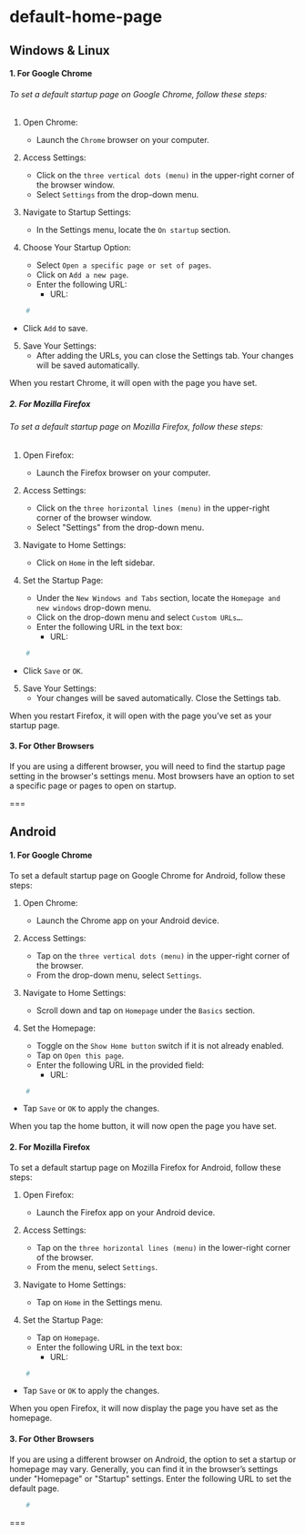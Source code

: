 ﻿# default-home-page


## Windows & Linux

#### 1. For Google Chrome

###### To set a default startup page on Google Chrome, follow these steps:

1. Open Chrome:
   - Launch the `Chrome` browser on your computer.

2. Access Settings:
   - Click on the `three vertical dots (menu)` in the upper-right corner of the browser window.
   - Select `Settings` from the drop-down menu.

3. Navigate to Startup Settings:
   - In the Settings menu, locate the `On startup` section.

4. Choose Your Startup Option:
   - Select `Open a specific page or set of pages`.
   - Click on `Add a new page`.
   - Enter the following URL:
     - URL:
```sh
    #
```
   - Click `Add` to save.

5. Save Your Settings:
   - After adding the URLs, you can close the Settings tab. Your changes will be saved automatically.

When you restart Chrome, it will open with the page you have set.


##### 2. For Mozilla Firefox

###### To set a default startup page on Mozilla Firefox, follow these steps:

1. Open Firefox:
   - Launch the Firefox browser on your computer.

2. Access Settings:
   - Click on the `three horizontal lines (menu)` in the upper-right corner of the browser window.
   - Select "Settings" from the drop-down menu.

3. Navigate to Home Settings:
   - Click on `Home` in the left sidebar.

4. Set the Startup Page:
   - Under the `New Windows and Tabs` section, locate the `Homepage and new windows` drop-down menu.
   - Click on the drop-down menu and select `Custom URLs…`.
   - Enter the following URL in the text box:
     - URL:
```sh
    #
```
   - Click `Save` or `OK`.

5. Save Your Settings:
   - Your changes will be saved automatically. Close the Settings tab.

When you restart Firefox, it will open with the page you’ve set as your startup page.



#### 3. For Other Browsers

If you are using a different browser, you will need to find the startup page setting in the browser's settings menu. Most browsers have an option to set a specific page or pages to open on startup.

===


## Android

#### 1. For Google Chrome

To set a default startup page on Google Chrome for Android, follow these steps:

1. Open Chrome:
   - Launch the Chrome app on your Android device.

2. Access Settings:
   - Tap on the `three vertical dots (menu)` in the upper-right corner of the browser.
   - From the drop-down menu, select `Settings`.

3. Navigate to Home Settings:
   - Scroll down and tap on `Homepage` under the `Basics` section.

4. Set the Homepage:
   - Toggle on the `Show Home button` switch if it is not already enabled.
   - Tap on `Open this page`.
   - Enter the following URL in the provided field:
     - URL:
```sh
    #
```
   - Tap `Save` or `OK` to apply the changes.

When you tap the home button, it will now open the page you have set.



#### 2. For Mozilla Firefox

To set a default startup page on Mozilla Firefox for Android, follow these steps:

1. Open Firefox:
   - Launch the Firefox app on your Android device.

2. Access Settings:
   - Tap on the `three horizontal lines (menu)` in the lower-right corner of the browser.
   - From the menu, select `Settings`.

3. Navigate to Home Settings:
   - Tap on `Home` in the Settings menu.

4. Set the Startup Page:
   - Tap on `Homepage`.
   - Enter the following URL in the text box:
     - URL:
```sh
    #
```
   - Tap `Save` or `OK` to apply the changes.

When you open Firefox, it will now display the page you have set as the homepage.



#### 3. For Other Browsers

If you are using a different browser on Android, the option to set a startup or homepage may vary. Generally, you can find it in the browser’s settings under "Homepage" or "Startup" settings. Enter the following URL to set the default page.
```sh
    #
```
===
